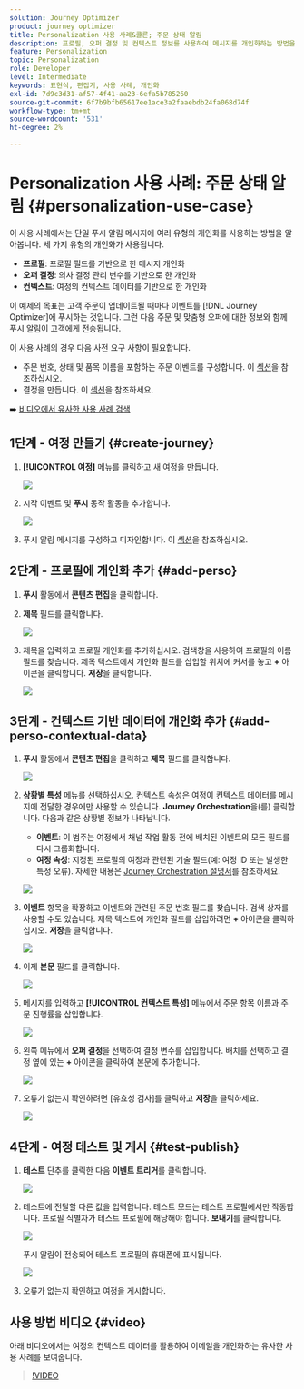 ```yaml
---
solution: Journey Optimizer
product: journey optimizer
title: Personalization 사용 사례&콜론; 주문 상태 알림
description: 프로필, 오퍼 결정 및 컨텍스트 정보를 사용하여 메시지를 개인화하는 방법을 알아봅니다.
feature: Personalization
topic: Personalization
role: Developer
level: Intermediate
keywords: 표현식, 편집기, 사용 사례, 개인화
exl-id: 7d9c3d31-af57-4f41-aa23-6efa5b785260
source-git-commit: 6f7b9bfb65617ee1ace3a2faaebdb24fa068d74f
workflow-type: tm+mt
source-wordcount: '531'
ht-degree: 2%

---
```


# Personalization 사용 사례: 주문 상태 알림 {#personalization-use-case}

이 사용 사례에서는 단일 푸시 알림 메시지에 여러 유형의 개인화를 사용하는 방법을 알아봅니다. 세 가지 유형의 개인화가 사용됩니다.

* **프로필**: 프로필 필드를 기반으로 한 메시지 개인화
* **오퍼 결정**: 의사 결정 관리 변수를 기반으로 한 개인화
* **컨텍스트**: 여정의 컨텍스트 데이터를 기반으로 한 개인화

이 예제의 목표는 고객 주문이 업데이트될 때마다 이벤트를 [!DNL Journey Optimizer]에 푸시하는 것입니다. 그런 다음 주문 및 맞춤형 오퍼에 대한 정보와 함께 푸시 알림이 고객에게 전송됩니다.

이 사용 사례의 경우 다음 사전 요구 사항이 필요합니다.

* 주문 번호, 상태 및 품목 이름을 포함하는 주문 이벤트를 구성합니다. 이 [섹션](../event/about-events.md)을 참조하십시오.
* 결정을 만듭니다. 이 [섹션](../offers/offer-activities/create-offer-activities.md)을 참조하세요.

➡️ [비디오에서 유사한 사용 사례 검색](#video)

## 1단계 - 여정 만들기 {#create-journey}

1. **[!UICONTROL 여정]** 메뉴를 클릭하고 새 여정을 만듭니다.

   ![](assets/perso-uc4.png)

1. 시작 이벤트 및 **푸시** 동작 활동을 추가합니다.

   ![](assets/perso-uc5.png)

1. 푸시 알림 메시지를 구성하고 디자인합니다. 이 [섹션](../push/create-push.md)을 참조하십시오.

## 2단계 - 프로필에 개인화 추가 {#add-perso}

1. **푸시** 활동에서 **콘텐츠 편집**&#x200B;을 클릭합니다.

1. **제목** 필드를 클릭합니다.

   ![](assets/perso-uc2.png)

1. 제목을 입력하고 프로필 개인화를 추가하십시오. 검색창을 사용하여 프로필의 이름 필드를 찾습니다. 제목 텍스트에서 개인화 필드를 삽입할 위치에 커서를 놓고 **+** 아이콘을 클릭합니다. **저장**&#x200B;을 클릭합니다.

   ![](assets/perso-uc3.png)

## 3단계 - 컨텍스트 기반 데이터에 개인화 추가 {#add-perso-contextual-data}

1. **푸시** 활동에서 **콘텐츠 편집**&#x200B;을 클릭하고 **제목** 필드를 클릭합니다.

   ![](assets/perso-uc9.png)

1. **상황별 특성** 메뉴를 선택하십시오. 컨텍스트 속성은 여정이 컨텍스트 데이터를 메시지에 전달한 경우에만 사용할 수 있습니다. **Journey Orchestration**&#x200B;을(를) 클릭합니다. 다음과 같은 상황별 정보가 나타납니다.

   * **이벤트**: 이 범주는 여정에서 채널 작업 활동 전에 배치된 이벤트의 모든 필드를 다시 그룹화합니다.
   * **여정 속성**: 지정된 프로필의 여정과 관련된 기술 필드(예: 여정 ID 또는 발생한 특정 오류). 자세한 내용은 [Journey Orchestration 설명서](../building-journeys/expression/journey-properties.md)를 참조하세요.

   ![](assets/perso-uc10.png)

1. **이벤트** 항목을 확장하고 이벤트와 관련된 주문 번호 필드를 찾습니다. 검색 상자를 사용할 수도 있습니다. 제목 텍스트에 개인화 필드를 삽입하려면 **+** 아이콘을 클릭하십시오. **저장**&#x200B;을 클릭합니다.

   ![](assets/perso-uc11.png)

1. 이제 **본문** 필드를 클릭합니다.

   ![](assets/perso-uc12.png)

1. 메시지를 입력하고 **[!UICONTROL 컨텍스트 특성]** 메뉴에서 주문 항목 이름과 주문 진행률을 삽입합니다.

   ![](assets/perso-uc13.png)

1. 왼쪽 메뉴에서 **오퍼 결정**&#x200B;을 선택하여 결정 변수를 삽입합니다. 배치를 선택하고 결정 옆에 있는 **+** 아이콘을 클릭하여 본문에 추가합니다.

   ![](assets/perso-uc14.png)

1. 오류가 없는지 확인하려면 [유효성 검사]를 클릭하고 **저장**&#x200B;을 클릭하세요.

   ![](assets/perso-uc15.png)

## 4단계 - 여정 테스트 및 게시 {#test-publish}

1. **테스트** 단추를 클릭한 다음 **이벤트 트리거**&#x200B;를 클릭합니다.

   ![](assets/perso-uc17.png)

1. 테스트에 전달할 다른 값을 입력합니다. 테스트 모드는 테스트 프로필에서만 작동합니다. 프로필 식별자가 테스트 프로필에 해당해야 합니다. **보내기**&#x200B;를 클릭합니다.

   ![](assets/perso-uc18.png)

   푸시 알림이 전송되어 테스트 프로필의 휴대폰에 표시됩니다.

   ![](assets/perso-uc19.png)

1. 오류가 없는지 확인하고 여정을 게시합니다.

## 사용 방법 비디오 {#video}

아래 비디오에서는 여정의 컨텍스트 데이터를 활용하여 이메일을 개인화하는 유사한 사용 사례를 보여줍니다.

>[!VIDEO](https://video.tv.adobe.com/v/3428531?captions=kor&quality=12)
